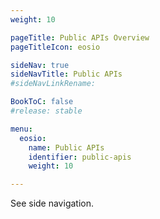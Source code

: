 ```yaml
---
weight: 10

pageTitle: Public APIs Overview
pageTitleIcon: eosio

sideNav: true
sideNavTitle: Public APIs
#sideNavLinkRename: 

BookToC: false
#release: stable

menu:
  eosio:
    name: Public APIs
    identifier: public-apis
    weight: 10

---
```


<!-- TODO: Build page using sidenav content - auto-generate? -->
See side navigation.
